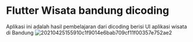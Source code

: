 # Flutter Wisata bandung dicoding
  Aplikasi ini adalah hasil pembelajaran dari dicoding berisi UI aplikasi wisata di Bandung
  ![20210425155910c1f9014e6bab709cf11f00357e752ae2](https://user-images.githubusercontent.com/76645237/125822829-b1a52dab-243d-4605-9c6e-a4a7adea3ae2.gif)

  
